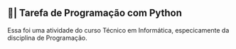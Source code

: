 ## 📄| Tarefa de Programação com Python
 
   Essa foi uma atividade do curso Técnico em Informática, especicamente da disciplina de Programação. 
